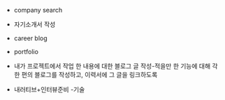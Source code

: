 - company search
- 자기소개서 작성
- career blog
- portfolio

- 내가 프로젝트에서 작업 한 내용에 대한 블로그 글 작성-적을만 한 기능에 대해 각 한 편의 블로그를 작성하고, 이력서에 그 글을 링크하도록

- 내러티브+인터뷰준비
-기술
<!--stackedit_data:
eyJoaXN0b3J5IjpbMTY0NDQ4ODEyMl19
-->